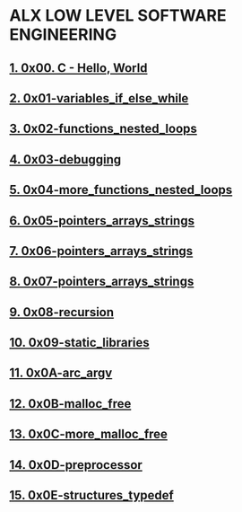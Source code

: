 # ALX LOW LEVEL SOFTWARE ENGINEERING

## [1. 0x00. C - Hello, World](https://github.com/MakoriNyachaki/alx-low_level_programming/tree/main/0x00-hello_world)

## [2. 0x01-variables_if_else_while](https://github.com/MakoriNyachaki/alx-low_level_programming/tree/main/0x01-variables_if_else_while)

## [3. 0x02-functions_nested_loops](https://github.com/MakoriNyachaki/alx-low_level_programming/tree/main/0x02-functions_nested_loops)

## [4. 0x03-debugging](https://github.com/MakoriNyachaki/alx-low_level_programming/tree/main/0x03-debugging)

## [5. 0x04-more_functions_nested_loops](https://github.com/MakoriNyachaki/alx-low_level_programming/tree/main/0x04-more_functions_nested_loops)

## [6. 0x05-pointers_arrays_strings](https://github.com/MakoriNyachaki/alx-low_level_programming/tree/main/0x05-pointers_arrays_strings)

## [7. 0x06-pointers_arrays_strings](https://github.com/MakoriNyachaki/alx-low_level_programming/tree/main/0x06-pointers_arrays_strings)

## [8. 0x07-pointers_arrays_strings](https://github.com/MakoriNyachaki/alx-low_level_programming/tree/main/0x07-pointers_arrays_strings)

## [9. 0x08-recursion](https://github.com/MakoriNyachaki/alx-low_level_programming/tree/main/0x08-recursion)

## [10. 0x09-static_libraries](https://github.com/MakoriNyachaki/alx-low_level_programming/tree/main/0x09-static_libraries)

## [11. 0x0A-arc_argv](https://github.com/MakoriNyachaki/alx-low_level_programming/tree/main/0x0A-argc_argv)

## [12. 0x0B-malloc_free](https://github.com/MakoriNyachaki/alx-low_level_programming/tree/main/0x0B-malloc_free)

## [13. 0x0C-more_malloc_free](https://github.com/MakoriNyachaki/alx-low_level_programming/tree/main/0x0C-more_malloc_free)

## [14. 0x0D-preprocessor](https://github.com/MakoriNyachaki/alx-low_level_programming/tree/main/0x0D-preprocessor)

## [15. 0x0E-structures_typedef](https://github.com/MakoriNyachaki/alx-low_level_programming/tree/main/0x0E-structures_typedef)
